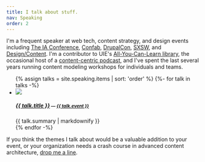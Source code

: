 ```yaml
---
title: I talk about stuff.
nav: Speaking
order: 2
---
```

I'm a frequent speaker at web tech, content strategy, and design events including [The IA Conference](https://www.confabevents.com), [Confab](https://www.confabevents.com), [DrupalCon](https://events.drupal.org), [SXSW](https://www.sxsw.com), and [Design/Content](https://content.design). I'm a contributor to UIE's [All-You-Can-Learn library](https://aycl.uie.com/experts/jeff_eaton), the occasional host of a [content-centric podcast](http://insertcontenthere.com), and I've spent the last several years running content modeling workshops for individuals and teams.

<ul class="list-unstyled">
{% assign talks = site.speaking.items | sort: 'order'  %}
{%- for talk in talks -%}
  <li class="media">
    <a class="d-none d-sm-block" href="{{ talk.video_url }}"><img src="{{ talk.video_thumb }}" class="mr-3 talk-thumb"></a>
    <div class="media-body">
      <h5 class="mt-0 mb-1"><a href="{{ talk.video_url }}">{{ talk.title }}</a><small class="muted"> — <a href="{{ talk.event_url }}">{{ talk.event }}</a></small></h5>
      {{ talk.summary | markdownify }}
    </div>
  </li>
{% endfor -%}
</ul>

If you think the themes I talk about would be a valuable addition to your event, or your organization needs a crash course in advanced content architecture, [drop me a line](#contact).